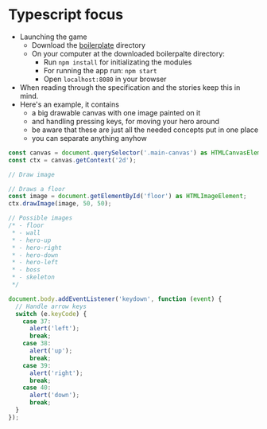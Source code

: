 # Typescript focus
- Launching the game
  - Download the [boilerplate](./boilerplates) directory
  - On your computer at the downloaded boilerpalte directory:
    - Run `npm install` for initializating the modules
    - For running the app run: `npm start`
    - Open `localhost:8080` in your browser
- When reading through the specification and the stories keep this in mind.
- Here's an example, it contains
  - a big drawable canvas with one image painted on it
  - and handling pressing keys, for moving your hero around
  - be aware that these are just all the needed concepts put in one place
  - you can separate anything anyhow

```typescript
const canvas = document.querySelector('.main-canvas') as HTMLCanvasElement;
const ctx = canvas.getContext('2d');

// Draw image

// Draws a floor
const image = document.getElementById('floor') as HTMLImageElement;
ctx.drawImage(image, 50, 50);

// Possible images
/* - floor
 * - wall
 * - hero-up
 * - hero-right
 * - hero-down
 * - hero-left
 * - boss
 * - skeleton
 */

document.body.addEventListener('keydown', function (event) {
  // Handle arrow keys
  switch (e.keyCode) {
    case 37:
      alert('left');
      break;
    case 38:
      alert('up');
      break;
    case 39:
      alert('right');
      break;
    case 40:
      alert('down');
      break;
  }
});
```
